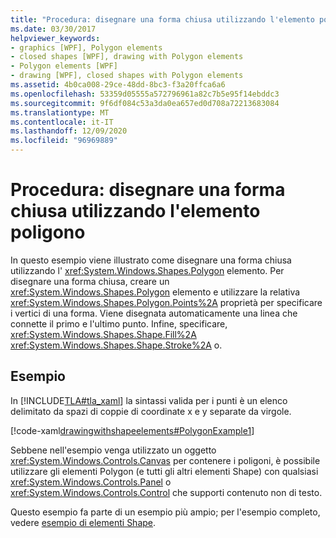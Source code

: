 ```yaml
---
title: "Procedura: disegnare una forma chiusa utilizzando l'elemento poligono"
ms.date: 03/30/2017
helpviewer_keywords:
- graphics [WPF], Polygon elements
- closed shapes [WPF], drawing with Polygon elements
- Polygon elements [WPF]
- drawing [WPF], closed shapes with Polygon elements
ms.assetid: 4b0ca008-29ce-48dd-8bc3-f3a20ffca6a6
ms.openlocfilehash: 53359d05555a572796961a82c7b5e95f14ebddc3
ms.sourcegitcommit: 9f6df084c53a3da0ea657ed0d708a72213683084
ms.translationtype: MT
ms.contentlocale: it-IT
ms.lasthandoff: 12/09/2020
ms.locfileid: "96969889"
---
```

# <a name="how-to-draw-a-closed-shape-by-using-the-polygon-element"></a>Procedura: disegnare una forma chiusa utilizzando l'elemento poligono
In questo esempio viene illustrato come disegnare una forma chiusa utilizzando l' <xref:System.Windows.Shapes.Polygon> elemento. Per disegnare una forma chiusa, creare un <xref:System.Windows.Shapes.Polygon> elemento e utilizzare la relativa <xref:System.Windows.Shapes.Polygon.Points%2A> proprietà per specificare i vertici di una forma. Viene disegnata automaticamente una linea che connette il primo e l'ultimo punto. Infine, specificare, <xref:System.Windows.Shapes.Shape.Fill%2A> <xref:System.Windows.Shapes.Shape.Stroke%2A> o.  
  
## <a name="example"></a>Esempio  
 In [!INCLUDE[TLA#tla_xaml](../../../includes/tlasharptla-xaml-md.md)] la sintassi valida per i punti è un elenco delimitato da spazi di coppie di coordinate x e y separate da virgole.  
  
 [!code-xaml[drawingwithshapeelements#PolygonExample1](~/samples/snippets/csharp/VS_Snippets_Wpf/DrawingWithShapeElements/CS/polygonexample.xaml#polygonexample1)]  
  
 Sebbene nell'esempio venga utilizzato un oggetto <xref:System.Windows.Controls.Canvas> per contenere i poligoni, è possibile utilizzare gli elementi Polygon (e tutti gli altri elementi Shape) con qualsiasi <xref:System.Windows.Controls.Panel> o <xref:System.Windows.Controls.Control> che supporti contenuto non di testo.  
  
 Questo esempio fa parte di un esempio più ampio; per l'esempio completo, vedere [esempio di elementi Shape](https://github.com/Microsoft/WPF-Samples/tree/master/Graphics/ShapeElements).
